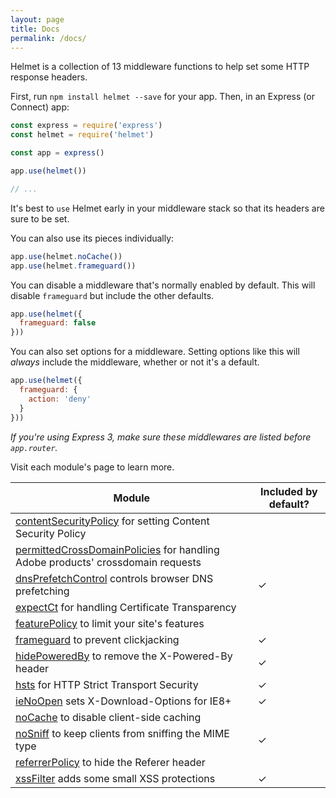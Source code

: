 ```yaml
---
layout: page
title: Docs
permalink: /docs/
---
```

Helmet is a collection of 13 middleware functions to help set some HTTP response headers.

First, run `npm install helmet --save` for your app. Then, in an Express (or Connect) app:

```js
const express = require('express')
const helmet = require('helmet')

const app = express()

app.use(helmet())

// ...
```

It's best to `use` Helmet early in your middleware stack so that its headers are sure to be set.

You can also use its pieces individually:

```js
app.use(helmet.noCache())
app.use(helmet.frameguard())
```

You can disable a middleware that's normally enabled by default. This will disable `frameguard` but include the other defaults.

```js
app.use(helmet({
  frameguard: false
}))
```

You can also set options for a middleware. Setting options like this will *always* include the middleware, whether or not it's a default.

```js
app.use(helmet({
  frameguard: {
    action: 'deny'
  }
}))
```

*If you're using Express 3, make sure these middlewares are listed before `app.router`.*

Visit each module's page to learn more.

| Module | Included by default? |
|---|---|
| [contentSecurityPolicy](csp) for setting Content Security Policy |  |
| [permittedCrossDomainPolicies](crossdomain) for handling Adobe products' crossdomain requests |  |
| [dnsPrefetchControl](dns-prefetch-control) controls browser DNS prefetching | ✓ |
| [expectCt](expect-ct) for handling Certificate Transparency |  |
| [featurePolicy](feature-policy) to limit your site's features | |
| [frameguard](frameguard) to prevent clickjacking | ✓ |
| [hidePoweredBy](hide-powered-by) to remove the X-Powered-By header | ✓ |
| [hsts](hsts) for HTTP Strict Transport Security | ✓ |
| [ieNoOpen](ienoopen) sets X-Download-Options for IE8+ | ✓ |
| [noCache](nocache) to disable client-side caching |  |
| [noSniff](dont-sniff-mimetype) to keep clients from sniffing the MIME type | ✓ |
| [referrerPolicy](referrer-policy) to hide the Referer header |  |
| [xssFilter](xss-filter) adds some small XSS protections | ✓ |
